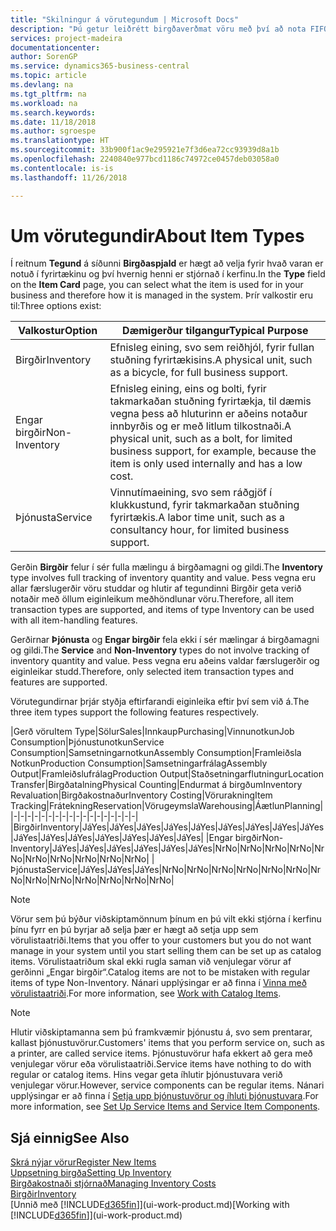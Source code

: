 ```yaml
---
title: "Skilningur á vörutegundum | Microsoft Docs"
description: "Þú getur leiðrétt birgðaverðmat vöru með því að nota FIFO eða Meðalkostnaðaraðferð, til dæmis þegar vöruverð breytist ekki vegna viðskiptalegra ástæðna, heldur einhvers annars."
services: project-madeira
documentationcenter: 
author: SorenGP
ms.service: dynamics365-business-central
ms.topic: article
ms.devlang: na
ms.tgt_pltfrm: na
ms.workload: na
ms.search.keywords: 
ms.date: 11/18/2018
ms.author: sgroespe
ms.translationtype: HT
ms.sourcegitcommit: 33b900f1ac9e295921e7f3d6ea72cc93939d8a1b
ms.openlocfilehash: 2240840e977bcd1186c74972ce0457deb03058a0
ms.contentlocale: is-is
ms.lasthandoff: 11/26/2018

---
```

# <a name="about-item-types"></a><span data-ttu-id="765ef-103">Um vörutegundir</span><span class="sxs-lookup"><span data-stu-id="765ef-103">About Item Types</span></span>
<span data-ttu-id="765ef-104">Í reitnum **Tegund** á síðunni **Birgðaspjald** er hægt að velja fyrir hvað varan er notuð í fyrirtækinu og því hvernig henni er stjórnað í kerfinu.</span><span class="sxs-lookup"><span data-stu-id="765ef-104">In the **Type** field on the **Item Card** page, you can select what the item is used for in your business and therefore how it is managed in the system.</span></span> <span data-ttu-id="765ef-105">Þrír valkostir eru til:</span><span class="sxs-lookup"><span data-stu-id="765ef-105">Three options exist:</span></span>

|<span data-ttu-id="765ef-106">Valkostur</span><span class="sxs-lookup"><span data-stu-id="765ef-106">Option</span></span>|<span data-ttu-id="765ef-107">Dæmigerður tilgangur</span><span class="sxs-lookup"><span data-stu-id="765ef-107">Typical Purpose</span></span>|
|------|-----------|
|<span data-ttu-id="765ef-108">Birgðir</span><span class="sxs-lookup"><span data-stu-id="765ef-108">Inventory</span></span>|<span data-ttu-id="765ef-109">Efnisleg eining, svo sem reiðhjól, fyrir fullan stuðning fyrirtækisins.</span><span class="sxs-lookup"><span data-stu-id="765ef-109">A physical unit, such as a bicycle, for full business support.</span></span>|
|<span data-ttu-id="765ef-110">Engar birgðir</span><span class="sxs-lookup"><span data-stu-id="765ef-110">Non-Inventory</span></span>|<span data-ttu-id="765ef-111">Efnisleg eining, eins og bolti, fyrir takmarkaðan stuðning fyrirtækja, til dæmis vegna þess að hluturinn er aðeins notaður innbyrðis og er með litlum tilkostnaði.</span><span class="sxs-lookup"><span data-stu-id="765ef-111">A physical unit, such as a bolt, for limited business support, for example, because the item is only used internally and has a low cost.</span></span>|
|<span data-ttu-id="765ef-112">Þjónusta</span><span class="sxs-lookup"><span data-stu-id="765ef-112">Service</span></span>|<span data-ttu-id="765ef-113">Vinnutímaeining, svo sem ráðgjöf í klukkustund, fyrir takmarkaðan stuðning fyrirtækis.</span><span class="sxs-lookup"><span data-stu-id="765ef-113">A labor time unit, such as a consultancy hour, for limited business support.</span></span>|

<span data-ttu-id="765ef-114">Gerðin **Birgðir** felur í sér fulla mælingu á birgðamagni og gildi.</span><span class="sxs-lookup"><span data-stu-id="765ef-114">The **Inventory** type involves full tracking of inventory quantity and value.</span></span> <span data-ttu-id="765ef-115">Þess vegna eru allar færslugerðir vöru studdar og hlutir af tegundinni Birgðir geta verið notaðir með öllum eiginleikum meðhöndlunar vöru.</span><span class="sxs-lookup"><span data-stu-id="765ef-115">Therefore, all item transaction types are supported, and items of type Inventory can be used with all item-handling features.</span></span>

<span data-ttu-id="765ef-116">Gerðirnar **Þjónusta** og **Engar birgðir** fela ekki í sér mælingar á birgðamagni og gildi.</span><span class="sxs-lookup"><span data-stu-id="765ef-116">The **Service** and **Non-Inventory** types do not involve tracking of inventory quantity and value.</span></span> <span data-ttu-id="765ef-117">Þess vegna eru aðeins valdar færslugerðir og eiginleikar studd.</span><span class="sxs-lookup"><span data-stu-id="765ef-117">Therefore, only selected item transaction types and features are supported.</span></span>

<span data-ttu-id="765ef-118">Vörutegundirnar þrjár styðja eftirfarandi eiginleika eftir því sem við á.</span><span class="sxs-lookup"><span data-stu-id="765ef-118">The three item types support the following features respectively.</span></span>

|<span data-ttu-id="765ef-119">Gerð vöru</span><span class="sxs-lookup"><span data-stu-id="765ef-119">Item Type</span></span>|<span data-ttu-id="765ef-120">Sölur</span><span class="sxs-lookup"><span data-stu-id="765ef-120">Sales</span></span>|<span data-ttu-id="765ef-121">Innkaup</span><span class="sxs-lookup"><span data-stu-id="765ef-121">Purchasing</span></span>|<span data-ttu-id="765ef-122">Vinnunotkun</span><span class="sxs-lookup"><span data-stu-id="765ef-122">Job Consumption</span></span>|<span data-ttu-id="765ef-123">Þjónustunotkun</span><span class="sxs-lookup"><span data-stu-id="765ef-123">Service Consumption</span></span>|<span data-ttu-id="765ef-124">Samsetningarnotkun</span><span class="sxs-lookup"><span data-stu-id="765ef-124">Assembly Consumption</span></span>|<span data-ttu-id="765ef-125">Framleiðsla Notkun</span><span class="sxs-lookup"><span data-stu-id="765ef-125">Production Consumption</span></span>|<span data-ttu-id="765ef-126">Samsetningarfrálag</span><span class="sxs-lookup"><span data-stu-id="765ef-126">Assembly Output</span></span>|<span data-ttu-id="765ef-127">Framleiðslufrálag</span><span class="sxs-lookup"><span data-stu-id="765ef-127">Production Output</span></span>|<span data-ttu-id="765ef-128">Staðsetningarflutningur</span><span class="sxs-lookup"><span data-stu-id="765ef-128">Location Transfer</span></span>|<span data-ttu-id="765ef-129">Birgðatalning</span><span class="sxs-lookup"><span data-stu-id="765ef-129">Physical Counting</span></span>|<span data-ttu-id="765ef-130">Endurmat á birgðum</span><span class="sxs-lookup"><span data-stu-id="765ef-130">Inventory Revaluation</span></span>|<span data-ttu-id="765ef-131">Birgðakostnaður</span><span class="sxs-lookup"><span data-stu-id="765ef-131">Inventory Costing</span></span>|<span data-ttu-id="765ef-132">Vörurakning</span><span class="sxs-lookup"><span data-stu-id="765ef-132">Item Tracking</span></span>|<span data-ttu-id="765ef-133">Frátekning</span><span class="sxs-lookup"><span data-stu-id="765ef-133">Reservation</span></span>|<span data-ttu-id="765ef-134">Vörugeymsla</span><span class="sxs-lookup"><span data-stu-id="765ef-134">Warehousing</span></span>|<span data-ttu-id="765ef-135">Áætlun</span><span class="sxs-lookup"><span data-stu-id="765ef-135">Planning</span></span>|
|-|-|-|-|-|-|-|-|-|-|-|-|-|-|-|-|-|-|
|<span data-ttu-id="765ef-136">Birgðir</span><span class="sxs-lookup"><span data-stu-id="765ef-136">Inventory</span></span>|<span data-ttu-id="765ef-137">Já</span><span class="sxs-lookup"><span data-stu-id="765ef-137">Yes</span></span>|<span data-ttu-id="765ef-138">Já</span><span class="sxs-lookup"><span data-stu-id="765ef-138">Yes</span></span>|<span data-ttu-id="765ef-139">Já</span><span class="sxs-lookup"><span data-stu-id="765ef-139">Yes</span></span>|<span data-ttu-id="765ef-140">Já</span><span class="sxs-lookup"><span data-stu-id="765ef-140">Yes</span></span>|<span data-ttu-id="765ef-141">Já</span><span class="sxs-lookup"><span data-stu-id="765ef-141">Yes</span></span>|<span data-ttu-id="765ef-142">Já</span><span class="sxs-lookup"><span data-stu-id="765ef-142">Yes</span></span>|<span data-ttu-id="765ef-143">Já</span><span class="sxs-lookup"><span data-stu-id="765ef-143">Yes</span></span>|<span data-ttu-id="765ef-144">Já</span><span class="sxs-lookup"><span data-stu-id="765ef-144">Yes</span></span>|<span data-ttu-id="765ef-145">Já</span><span class="sxs-lookup"><span data-stu-id="765ef-145">Yes</span></span>|<span data-ttu-id="765ef-146">Já</span><span class="sxs-lookup"><span data-stu-id="765ef-146">Yes</span></span>|<span data-ttu-id="765ef-147">Já</span><span class="sxs-lookup"><span data-stu-id="765ef-147">Yes</span></span>|<span data-ttu-id="765ef-148">Já</span><span class="sxs-lookup"><span data-stu-id="765ef-148">Yes</span></span>|<span data-ttu-id="765ef-149">Já</span><span class="sxs-lookup"><span data-stu-id="765ef-149">Yes</span></span>|<span data-ttu-id="765ef-150">Já</span><span class="sxs-lookup"><span data-stu-id="765ef-150">Yes</span></span>|<span data-ttu-id="765ef-151">Já</span><span class="sxs-lookup"><span data-stu-id="765ef-151">Yes</span></span>|<span data-ttu-id="765ef-152">Já</span><span class="sxs-lookup"><span data-stu-id="765ef-152">Yes</span></span>|
|<span data-ttu-id="765ef-153">Engar birgðir</span><span class="sxs-lookup"><span data-stu-id="765ef-153">Non-Inventory</span></span>|<span data-ttu-id="765ef-154">Já</span><span class="sxs-lookup"><span data-stu-id="765ef-154">Yes</span></span>|<span data-ttu-id="765ef-155">Já</span><span class="sxs-lookup"><span data-stu-id="765ef-155">Yes</span></span>|<span data-ttu-id="765ef-156">Já</span><span class="sxs-lookup"><span data-stu-id="765ef-156">Yes</span></span>|<span data-ttu-id="765ef-157">Já</span><span class="sxs-lookup"><span data-stu-id="765ef-157">Yes</span></span>|<span data-ttu-id="765ef-158">Já</span><span class="sxs-lookup"><span data-stu-id="765ef-158">Yes</span></span>|<span data-ttu-id="765ef-159">Já</span><span class="sxs-lookup"><span data-stu-id="765ef-159">Yes</span></span>|<span data-ttu-id="765ef-160">Nr</span><span class="sxs-lookup"><span data-stu-id="765ef-160">No</span></span>|<span data-ttu-id="765ef-161">Nr</span><span class="sxs-lookup"><span data-stu-id="765ef-161">No</span></span>|<span data-ttu-id="765ef-162">Nr</span><span class="sxs-lookup"><span data-stu-id="765ef-162">No</span></span>|<span data-ttu-id="765ef-163">Nr</span><span class="sxs-lookup"><span data-stu-id="765ef-163">No</span></span>|<span data-ttu-id="765ef-164">Nr</span><span class="sxs-lookup"><span data-stu-id="765ef-164">No</span></span>|<span data-ttu-id="765ef-165">Nr</span><span class="sxs-lookup"><span data-stu-id="765ef-165">No</span></span>|<span data-ttu-id="765ef-166">Nr</span><span class="sxs-lookup"><span data-stu-id="765ef-166">No</span></span>|<span data-ttu-id="765ef-167">Nr</span><span class="sxs-lookup"><span data-stu-id="765ef-167">No</span></span>|<span data-ttu-id="765ef-168">Nr</span><span class="sxs-lookup"><span data-stu-id="765ef-168">No</span></span>|<span data-ttu-id="765ef-169">Nr</span><span class="sxs-lookup"><span data-stu-id="765ef-169">No</span></span>|
|<span data-ttu-id="765ef-170">Þjónusta</span><span class="sxs-lookup"><span data-stu-id="765ef-170">Service</span></span>|<span data-ttu-id="765ef-171">Já</span><span class="sxs-lookup"><span data-stu-id="765ef-171">Yes</span></span>|<span data-ttu-id="765ef-172">Já</span><span class="sxs-lookup"><span data-stu-id="765ef-172">Yes</span></span>|<span data-ttu-id="765ef-173">Já</span><span class="sxs-lookup"><span data-stu-id="765ef-173">Yes</span></span>|<span data-ttu-id="765ef-174">Nr</span><span class="sxs-lookup"><span data-stu-id="765ef-174">No</span></span>|<span data-ttu-id="765ef-175">Nr</span><span class="sxs-lookup"><span data-stu-id="765ef-175">No</span></span>|<span data-ttu-id="765ef-176">Nr</span><span class="sxs-lookup"><span data-stu-id="765ef-176">No</span></span>|<span data-ttu-id="765ef-177">Nr</span><span class="sxs-lookup"><span data-stu-id="765ef-177">No</span></span>|<span data-ttu-id="765ef-178">Nr</span><span class="sxs-lookup"><span data-stu-id="765ef-178">No</span></span>|<span data-ttu-id="765ef-179">Nr</span><span class="sxs-lookup"><span data-stu-id="765ef-179">No</span></span>|<span data-ttu-id="765ef-180">Nr</span><span class="sxs-lookup"><span data-stu-id="765ef-180">No</span></span>|<span data-ttu-id="765ef-181">Nr</span><span class="sxs-lookup"><span data-stu-id="765ef-181">No</span></span>|<span data-ttu-id="765ef-182">Nr</span><span class="sxs-lookup"><span data-stu-id="765ef-182">No</span></span>|<span data-ttu-id="765ef-183">Nr</span><span class="sxs-lookup"><span data-stu-id="765ef-183">No</span></span>|<span data-ttu-id="765ef-184">Nr</span><span class="sxs-lookup"><span data-stu-id="765ef-184">No</span></span>|<span data-ttu-id="765ef-185">Nr</span><span class="sxs-lookup"><span data-stu-id="765ef-185">No</span></span>|<span data-ttu-id="765ef-186">Nr</span><span class="sxs-lookup"><span data-stu-id="765ef-186">No</span></span>|

> [!NOTE]
> <span data-ttu-id="765ef-187">Vörur sem þú býður viðskiptamönnum þínum en þú vilt ekki stjórna í kerfinu þínu fyrr en þú byrjar að selja þær er hægt að setja upp sem vörulistaatriði.</span><span class="sxs-lookup"><span data-stu-id="765ef-187">Items that you offer to your customers but you do not want manage in your system until you start selling them can be set up as catalog items.</span></span> <span data-ttu-id="765ef-188">Vörulistaatriðum skal ekki rugla saman við venjulegar vörur af gerðinni „Engar birgðir“.</span><span class="sxs-lookup"><span data-stu-id="765ef-188">Catalog items are not to be mistaken with regular items of type Non-Inventory.</span></span> <span data-ttu-id="765ef-189">Nánari upplýsingar er að finna í [Vinna með vörulistaatriði](inventory-how-work-nonstock-items.md).</span><span class="sxs-lookup"><span data-stu-id="765ef-189">For more information, see [Work with Catalog Items](inventory-how-work-nonstock-items.md).</span></span>

> [!NOTE]
> <span data-ttu-id="765ef-190">Hlutir viðskiptamanna sem þú framkvæmir þjónustu á, svo sem prentarar, kallast þjónustuvörur.</span><span class="sxs-lookup"><span data-stu-id="765ef-190">Customers' items that you perform service on, such as a printer, are called service items.</span></span> <span data-ttu-id="765ef-191">Þjónustuvörur hafa ekkert að gera með venjulegar vörur eða vörulistaatriði.</span><span class="sxs-lookup"><span data-stu-id="765ef-191">Service items have nothing to do with regular or catalog items.</span></span> <span data-ttu-id="765ef-192">Hins vegar geta íhlutir þjónustuvara verið venjulegar vörur.</span><span class="sxs-lookup"><span data-stu-id="765ef-192">However, service components can be regular items.</span></span> <span data-ttu-id="765ef-193">Nánari upplýsingar er að finna í [Setja upp þjónustuvörur og íhluti þjónustuvara](service-how-setup-service-items.md).</span><span class="sxs-lookup"><span data-stu-id="765ef-193">For more information, see [Set Up Service Items and Service Item Components](service-how-setup-service-items.md).</span></span>

## <a name="see-also"></a><span data-ttu-id="765ef-194">Sjá einnig</span><span class="sxs-lookup"><span data-stu-id="765ef-194">See Also</span></span>
[<span data-ttu-id="765ef-195">Skrá nýjar vörur</span><span class="sxs-lookup"><span data-stu-id="765ef-195">Register New Items</span></span>](inventory-how-register-new-items.md)  
[<span data-ttu-id="765ef-196">Uppsetning birgða</span><span class="sxs-lookup"><span data-stu-id="765ef-196">Setting Up Inventory</span></span>](inventory-setup-inventory.md)  
[<span data-ttu-id="765ef-197">Birgðakostnaði stjórnað</span><span class="sxs-lookup"><span data-stu-id="765ef-197">Managing Inventory Costs</span></span>](finance-manage-inventory-costs.md)  
[<span data-ttu-id="765ef-198">Birgðir</span><span class="sxs-lookup"><span data-stu-id="765ef-198">Inventory</span></span>](inventory-manage-inventory.md)  
<span data-ttu-id="765ef-199">[Unnið með [!INCLUDE[d365fin](includes/d365fin_md.md)]](ui-work-product.md)</span><span class="sxs-lookup"><span data-stu-id="765ef-199">[Working with [!INCLUDE[d365fin](includes/d365fin_md.md)]](ui-work-product.md)</span></span>

